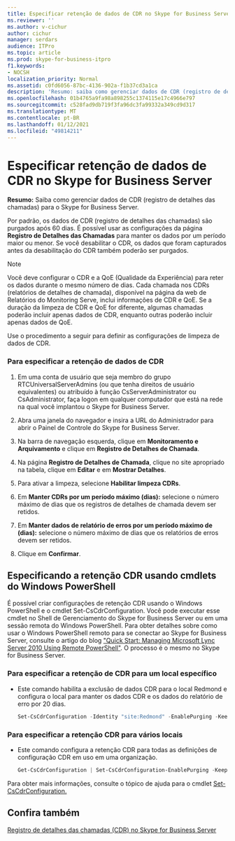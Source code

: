 ```yaml
---
title: Especificar retenção de dados de CDR no Skype for Business Server
ms.reviewer: ''
ms.author: v-cichur
author: cichur
manager: serdars
audience: ITPro
ms.topic: article
ms.prod: skype-for-business-itpro
f1.keywords:
- NOCSH
localization_priority: Normal
ms.assetid: c0fd6056-87bc-4136-902a-f1b37cd3a1ca
description: 'Resumo: saiba como gerenciar dados de CDR (registro de detalhes das chamadas) para o Skype for Business Server.'
ms.openlocfilehash: 01b4765a9fa98a898255c1374115e17c4966e797
ms.sourcegitcommit: c528fad9db719f3fa96dc3fa99332a349cd9d317
ms.translationtype: MT
ms.contentlocale: pt-BR
ms.lasthandoff: 01/12/2021
ms.locfileid: "49814211"
---
```

# <a name="specify-retention-of-cdr-data-in-skype-for-business-server"></a>Especificar retenção de dados de CDR no Skype for Business Server
 
**Resumo:** Saiba como gerenciar dados de CDR (registro de detalhes das chamadas) para o Skype for Business Server.
  
Por padrão, os dados de CDR (registro de detalhes das chamadas) são purgados após 60 dias. É possível usar as configurações da página **Registro de Detalhes das Chamadas** para manter os dados por um período maior ou menor. Se você desabilitar o CDR, os dados que foram capturados antes da desabilitação do CDR também poderão ser purgados.
  
> [!NOTE]
> Você deve configurar o CDR e a QoE (Qualidade da Experiência) para reter os dados durante o mesmo número de dias. Cada chamada nos CDRs (relatórios de detalhes de chamada), disponível na página da web de Relatórios do Monitoring Serve, inclui informações de CDR e QoE. Se a duração da limpeza de CDR e QoE for diferente, algumas chamadas poderão incluir apenas dados de CDR, enquanto outras poderão incluir apenas dados de QoE. 
  
Use o procedimento a seguir para definir as configurações de limpeza de dados de CDR. 
  
### <a name="to-specify-retention-of-cdr-data"></a>Para especificar a retenção de dados de CDR

1. Em uma conta de usuário que seja membro do grupo RTCUniversalServerAdmins (ou que tenha direitos de usuário equivalentes) ou atribuído à função CsServerAdministrator ou CsAdministrator, faça logon em qualquer computador que está na rede na qual você implantou o Skype for Business Server.
    
2. Abra uma janela do navegador e insira a URL do Administrador para abrir o Painel de Controle do Skype for Business Server.  
    
3. Na barra de navegação esquerda, clique em **Monitoramento e Arquivamento** e clique em **Registro de Detalhes de Chamada**.
    
4. Na página **Registro de Detalhes de Chamada**, clique no site apropriado na tabela, clique em **Editar** e em **Mostrar Detalhes**.
    
5. Para ativar a limpeza, selecione **Habilitar limpeza CDRs**.
    
6. Em **Manter CDRs por um período máximo (dias):** selecione o número máximo de dias que os registros de detalhes de chamada devem ser retidos.
    
7. Em **Manter dados de relatório de erros por um período máximo de (dias):** selecione o número máximo de dias que os relatórios de erros devem ser retidos.
    
8. Clique em **Confirmar**.
    
## <a name="specifying-cdr-retention-by-using-windows-powershell-cmdlets"></a>Especificando a retenção CDR usando cmdlets do Windows PowerShell

É possível criar configurações de retenção CDR usando o Windows PowerShell e o cmdlet Set-CsCdrConfiguration. Você pode executar esse cmdlet no Shell de Gerenciamento do Skype for Business Server ou em uma sessão remota do Windows PowerShell. Para obter detalhes sobre como usar o Windows PowerShell remoto para se conectar ao Skype for Business Server, consulte o artigo do blog ["Quick Start: Managing Microsoft Lync Server 2010 Using Remote PowerShell"](https://go.microsoft.com/fwlink/p/?linkId=255876). O processo é o mesmo no Skype for Business Server.
  
### <a name="to-specify-cdr-retention-for-a-specific-location"></a>Para especificar a retenção de CDR para um local específico

- Este comando habilita a exclusão de dados CDR para o local Redmond e configura o local para manter os dados CDR e os dados do relatório de erro por 20 dias.
    
  ```PowerShell
  Set-CsCdrConfiguration -Identity "site:Redmond" -EnablePurging -KeepCallDetailForDays 20 -KeepErrorReportForDays 20
  ```

### <a name="to-specify-cdr-retention-for-multiple-locations"></a>Para especificar a retenção CDR para vários locais

- Este comando configura a retenção CDR para todas as definições de configuração CDR em uso em uma organização.
    
  ```PowerShell
  Get-CsCdrConfiguration | Set-CsCdrConfiguration-EnablePurging -KeepCallDetailForDays 20 -KeepErrorReportForDays 20
  ```

Para obter mais informações, consulte o tópico de ajuda para o cmdlet [Set-CsCdrConfiguration.](https://docs.microsoft.com/powershell/module/skype/set-cscdrconfiguration?view=skype-ps)
  
## <a name="see-also"></a>Confira também

[Registro de detalhes das chamadas (CDR) no Skype for Business Server](call-detail-recording-cdr.md)
